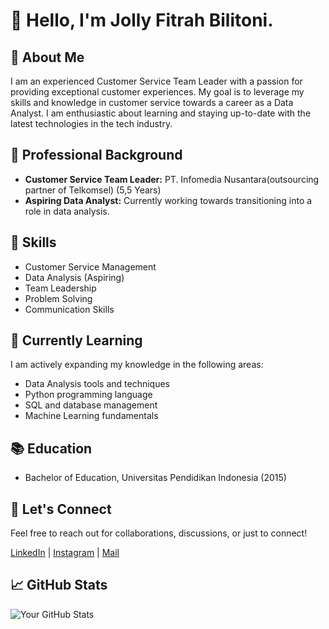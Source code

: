 # 👋 Hello, I'm Jolly Fitrah Bilitoni.

## 🌟 About Me

I am an experienced Customer Service Team Leader with a passion for providing exceptional customer experiences. My goal is to leverage my skills and knowledge in customer service towards a career as a Data Analyst. I am enthusiastic about learning and staying up-to-date with the latest technologies in the tech industry.

## 💼 Professional Background

- **Customer Service Team Leader:** PT. Infomedia Nusantara(outsourcing partner of Telkomsel) (5,5 Years)
- **Aspiring Data Analyst:** Currently working towards transitioning into a role in data analysis.

## 🚀 Skills

- Customer Service Management
- Data Analysis (Aspiring)
- Team Leadership
- Problem Solving
- Communication Skills

## 🌱 Currently Learning

I am actively expanding my knowledge in the following areas:

- Data Analysis tools and techniques
- Python programming language
- SQL and database management
- Machine Learning fundamentals

## 📚 Education

- Bachelor of Education, Universitas Pendidikan Indonesia (2015)

## 🤝 Let's Connect

Feel free to reach out for collaborations, discussions, or just to connect!

[LinkedIn](https://www.linkedin.com/in/jolly-fitrah-bilitoni-7a4756233/) | [Instagram](@jollyfitrah93) | [Mail](jollyfitrahbilitoni@gmail.com)

## 📈 GitHub Stats

![Your GitHub Stats](https://github-readme-stats.vercel.app/api?username=jollyfitrah93&show_icons=true&theme=radical)

